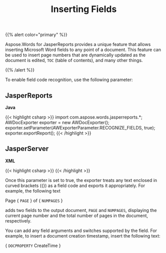 ﻿---
title: Inserting Fields
second_title: Aspose.Words for JasperReports
articleTitle: Inserting Fields
linktitle: Inserting Fields
description: "Aspose.Words for JasperReports provides a unique feature that allows inserting Microsoft Word fields to any point of a document."
type: docs
weight: 60
url: /jasperreports/inserting-fields/
---

{{% alert color="primary" %}}

Aspose.Words for JasperReports provides a unique feature that allows inserting Microsoft Word fields to any point of a document. This feature can be used to insert page numbers that are dynamically updated as the document is edited, `TOC` (table of contents), and many other things.

{{% /alert %}}

To enable field code recognition, use the following parameter: 

## JasperReports

**Java**

{{< highlight csharp >}}
   import com.aspose.words.jasperreports.*;
   AWDocExporter exporter = new AWDocExporter();
   exporter.setParameter(AWExporterParameter.RECOGNIZE_FIELDS, true);
   exporter.exportReport();
{{< /highlight >}}

## JasperServer

**XML**

{{< highlight csharp >}}
<bean id="aw_exportParameters" class="com.aspose.words.jasperreports.AWExportParametersBean">
    <property name="recognizeFields" value="true"/>
</bean>
{{< /highlight >}}

Once this parameter is set to true, the exporter treats any text enclosed in curved brackets ({}) as a field code and exports it appropriately. For example, the following text

Page { `PAGE` } of { `NUMPAGES` }

adds two fields to the output document, `PAGE` and `NUMPAGES`, displaying the current page number and the total number of pages in the document, respectively. 

You can add any field arguments and switches supported by the field. For example, to insert a document creation timestamp, insert the following text: 

{ `DOCPROPERTY` CreateTime } 

